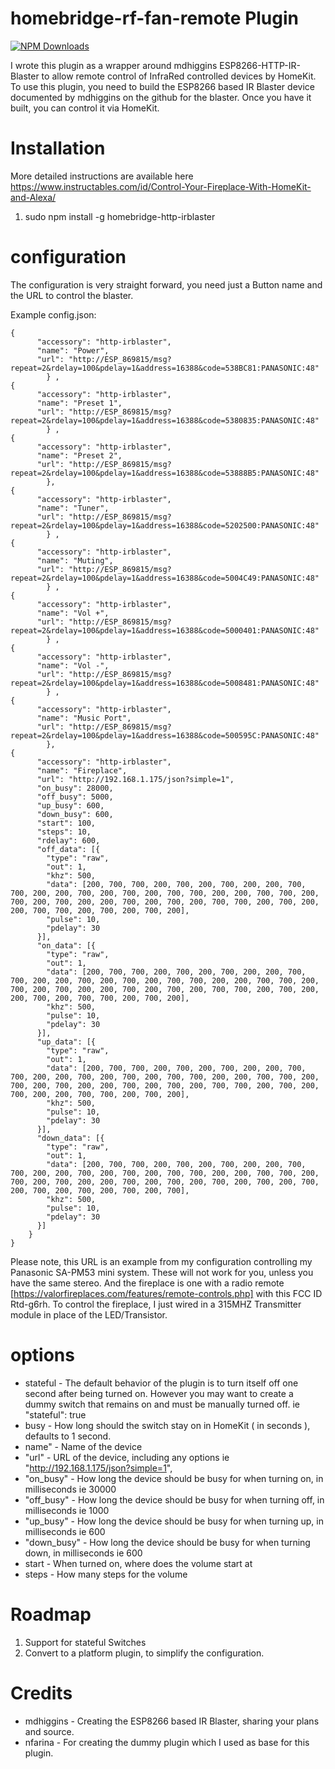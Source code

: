 # homebridge-rf-fan-remote Plugin

[![NPM Downloads](https://img.shields.io/npm/dm/homebridge-http-irblaster.svg?style=flat)](https://npmjs.org/package/homebridge-http-irblaster)

I wrote this plugin as a wrapper around mdhiggins ESP8266-HTTP-IR-Blaster to allow remote control of InfraRed controlled devices by HomeKit. To use this plugin, you need to build the ESP8266 based IR Blaster device documented by mdhiggins on the github for the blaster. Once you have it built, you can control it via HomeKit.

# Installation

More detailed instructions are available here https://www.instructables.com/id/Control-Your-Fireplace-With-HomeKit-and-Alexa/

1. sudo npm install -g homebridge-http-irblaster

# configuration

The configuration is very straight forward, you need just a Button name and the URL to control the blaster.  

Example config.json:

```
{
      "accessory": "http-irblaster",
      "name": "Power",
      "url": "http://ESP_869815/msg?repeat=2&rdelay=100&pdelay=1&address=16388&code=538BC81:PANASONIC:48"
        } ,
{
      "accessory": "http-irblaster",
      "name": "Preset 1",
      "url": "http://ESP_869815/msg?repeat=2&rdelay=100&pdelay=1&address=16388&code=5380835:PANASONIC:48"
        } ,
{
      "accessory": "http-irblaster",
      "name": "Preset 2",
      "url": "http://ESP_869815/msg?repeat=2&rdelay=100&pdelay=1&address=16388&code=53888B5:PANASONIC:48"
        },
{
      "accessory": "http-irblaster",
      "name": "Tuner",
      "url": "http://ESP_869815/msg?repeat=2&rdelay=100&pdelay=1&address=16388&code=5202500:PANASONIC:48"
        } ,
{
      "accessory": "http-irblaster",
      "name": "Muting",
      "url": "http://ESP_869815/msg?repeat=2&rdelay=100&pdelay=1&address=16388&code=5004C49:PANASONIC:48"
        } ,
{
      "accessory": "http-irblaster",
      "name": "Vol +",
      "url": "http://ESP_869815/msg?repeat=2&rdelay=100&pdelay=1&address=16388&code=5000401:PANASONIC:48"
        } ,
{
      "accessory": "http-irblaster",
      "name": "Vol -",
      "url": "http://ESP_869815/msg?repeat=2&rdelay=100&pdelay=1&address=16388&code=5008481:PANASONIC:48"
        } ,
{
      "accessory": "http-irblaster",
      "name": "Music Port",
      "url": "http://ESP_869815/msg?repeat=2&rdelay=100&pdelay=1&address=16388&code=500595C:PANASONIC:48"
        },
{
      "accessory": "http-irblaster",
      "name": "Fireplace",
      "url": "http://192.168.1.175/json?simple=1",
      "on_busy": 28000,
      "off_busy": 5000,
      "up_busy": 600,
      "down_busy": 600,
      "start": 100,
      "steps": 10,
      "rdelay": 600,
      "off_data": [{
        "type": "raw",
        "out": 1,
        "khz": 500,
        "data": [200, 700, 700, 200, 700, 200, 700, 200, 200, 700, 700, 200, 200, 700, 200, 700, 200, 700, 700, 200, 200, 700, 700, 200, 700, 200, 700, 200, 200, 700, 200, 700, 200, 700, 700, 200, 700, 200, 200, 700, 700, 200, 700, 200, 700, 200],
        "pulse": 10,
        "pdelay": 30
      }],
      "on_data": [{
        "type": "raw",
        "out": 1,
        "data": [200, 700, 700, 200, 700, 200, 700, 200, 200, 700, 700, 200, 200, 700, 200, 700, 200, 700, 700, 200, 200, 700, 700, 200, 700, 200, 700, 200, 200, 700, 200, 700, 200, 700, 700, 200, 700, 200, 200, 700, 200, 700, 700, 200, 700, 200],
        "khz": 500,
        "pulse": 10,
        "pdelay": 30
      }],
      "up_data": [{
        "type": "raw",
        "out": 1,
        "data": [200, 700, 700, 200, 700, 200, 700, 200, 200, 700, 700, 200, 200, 700, 200, 700, 200, 700, 700, 200, 200, 700, 700, 200, 700, 200, 700, 200, 200, 700, 200, 700, 200, 700, 700, 200, 700, 200, 700, 200, 200, 700, 700, 200, 700, 200],
        "khz": 500,
        "pulse": 10,
        "pdelay": 30
      }],
      "down_data": [{
        "type": "raw",
        "out": 1,
        "data": [200, 700, 700, 200, 700, 200, 700, 200, 200, 700, 700, 200, 200, 700, 200, 700, 200, 700, 700, 200, 200, 700, 700, 200, 700, 200, 700, 200, 200, 700, 200, 700, 200, 700, 200, 700, 200, 700, 200, 700, 200, 700, 200, 700, 200, 700],
        "khz": 500,
        "pulse": 10,
        "pdelay": 30
      }]
    }
}
```

Please note, this URL is an example from my configuration controlling my Panasonic SA-PM53 mini system.  These will not work for you, unless you have the same stereo. And the fireplace is one with a radio remote [https://valorfireplaces.com/features/remote-controls.php] with this FCC ID Rtd-g6rh.  To control the fireplace, I just wired in a 315MHZ Transmitter module in place of the LED/Transistor.

# options

* stateful - The default behavior of the plugin is to turn itself off one second after being turned on. However you may want to create a dummy switch that remains on and must be manually turned off.  ie "stateful": true
* busy - How long should the switch stay on in HomeKit ( in seconds ),  defaults to 1 second.
* name" - Name of the device
* "url" - URL of the device, including any options ie "http://192.168.1.175/json?simple=1",
* "on_busy" - How long the device should be busy for when turning on, in milliseconds ie 30000
* "off_busy" - How long the device should be busy for when turning off, in milliseconds ie  1000
* "up_busy" - How long the device should be busy for when turning up, in milliseconds ie 600
* "down_busy" - How long the device should be busy for when turning down, in milliseconds ie 600
* start - When turned on, where does the volume start at
* steps - How many steps for the volume

# Roadmap

1. Support for stateful Switches
2. Convert to a platform plugin, to simplify the configuration.

# Credits

* mdhiggins - Creating the ESP8266 based IR Blaster, sharing your plans and source.
* nfarina - For creating the dummy plugin which I used as base for this plugin.
